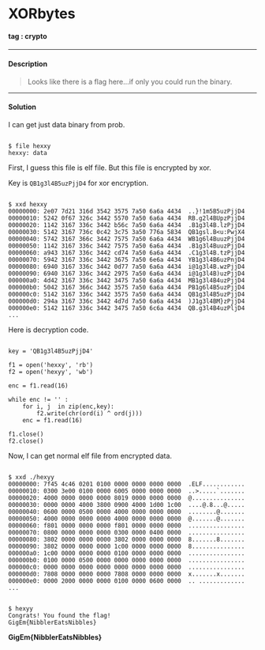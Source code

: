 # **XORbytes**

#### tag : crypto

-----------------------------------------------

#### Description

>Looks like there is a flag here...if only you could run the binary.

-----------------------------------------------

#### Solution

I can get just data binary from prob.

~~~

$ file hexxy
hexxy: data

~~~

First, I guess this file is elf file. But this file is encrypted by xor.

Key is `QB1g3l4B5uzPjjD4` for xor encryption. 

~~~

$ xxd hexxy
00000000: 2e07 7d21 316d 3542 3575 7a50 6a6a 4434  ..}!1m5B5uzPjjD4
00000010: 5242 0f67 326c 3442 5570 7a50 6a6a 4434  RB.g2l4BUpzPjjD4
00000020: 1142 3167 336c 3442 b56c 7a50 6a6a 4434  .B1g3l4B.lzPjjD4
00000030: 5142 3167 736c 0c42 3c75 3a50 776a 5834  QB1gsl.B<u:PwjX4
00000040: 5742 3167 366c 3442 7575 7a50 6a6a 4434  WB1g6l4BuuzPjjD4
00000050: 1142 3167 336c 3442 7575 7a50 6a6a 4434  .B1g3l4BuuzPjjD4
00000060: a943 3167 336c 3442 cd74 7a50 6a6a 4434  .C1g3l4B.tzPjjD4
00000070: 5942 3167 336c 3442 3675 7a50 6e6a 4434  YB1g3l4B6uzPnjD4
00000080: 6940 3167 336c 3442 0d77 7a50 6a6a 4434  i@1g3l4B.wzPjjD4
00000090: 6940 3167 336c 3442 2975 7a50 6a6a 4434  i@1g3l4B)uzPjjD4
000000a0: 4d42 3167 336c 3442 3475 7a50 6a6a 4434  MB1g3l4B4uzPjjD4
000000b0: 5042 3167 366c 3442 3575 7a50 6a6a 4434  PB1g6l4B5uzPjjD4
000000c0: 5142 3167 336c 3442 3575 7a50 6a6a 4434  QB1g3l4B5uzPjjD4
000000d0: 294a 3167 336c 3442 4d7d 7a50 6a6a 4434  )J1g3l4BM}zPjjD4
000000e0: 5142 1167 336c 3442 3475 7a50 6c6a 4434  QB.g3l4B4uzPljD4
...

~~~

Here is decryption code.

~~~

key = 'QB1g3l4B5uzPjjD4'

f1 = open('hexxy', 'rb')
f2 = open('hexyy', 'wb')

enc = f1.read(16)

while enc != ''	:
	for i, j  in zip(enc,key):
		f2.write(chr(ord(i) ^ ord(j)))
	enc = f1.read(16)
			
f1.close()
f2.close()

~~~

Now, I can get normal elf file from encrypted data.

~~~

$ xxd ./hexyy
00000000: 7f45 4c46 0201 0100 0000 0000 0000 0000  .ELF............
00000010: 0300 3e00 0100 0000 6005 0000 0000 0000  ..>.....`.......
00000020: 4000 0000 0000 0000 8019 0000 0000 0000  @...............
00000030: 0000 0000 4000 3800 0900 4000 1d00 1c00  ....@.8...@.....
00000040: 0600 0000 0500 0000 4000 0000 0000 0000  ........@.......
00000050: 4000 0000 0000 0000 4000 0000 0000 0000  @.......@.......
00000060: f801 0000 0000 0000 f801 0000 0000 0000  ................
00000070: 0800 0000 0000 0000 0300 0000 0400 0000  ................
00000080: 3802 0000 0000 0000 3802 0000 0000 0000  8.......8.......
00000090: 3802 0000 0000 0000 1c00 0000 0000 0000  8...............
000000a0: 1c00 0000 0000 0000 0100 0000 0000 0000  ................
000000b0: 0100 0000 0500 0000 0000 0000 0000 0000  ................
000000c0: 0000 0000 0000 0000 0000 0000 0000 0000  ................
000000d0: 7808 0000 0000 0000 7808 0000 0000 0000  x.......x.......
000000e0: 0000 2000 0000 0000 0100 0000 0600 0000  .. .............
...

~~~

~~~

$ hexyy 
Congrats! You found the flag!
GigEm{NibblerEatsNibbles}

~~~

**GigEm{NibblerEatsNibbles}**
